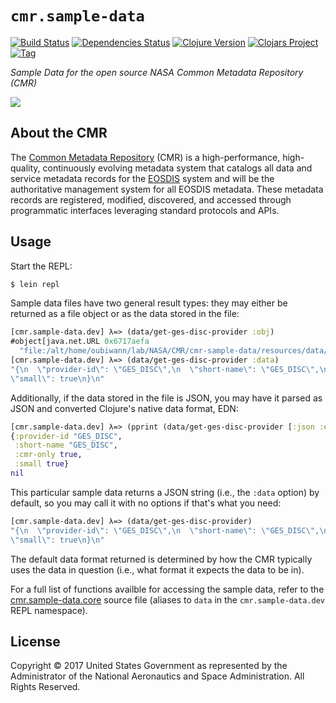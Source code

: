 # `cmr.sample-data`

[![Build Status][travis badge]][travis]
[![Dependencies Status][deps-badge]][deps]
[![Clojure Version][clojure-v]](project.clj)
[![Clojars Project][clojars-badge]][clojars]
[![Tag][tag-badge]][tag]

*Sample Data for the open source NASA Common Metadata Repository (CMR)*

[![][logo]][logo-large]


## About the CMR

The [Common Metadata Repository][cmr-project] (CMR) is a high-performance,
high-quality, continuously evolving metadata system that catalogs all data and
service metadata records for the [EOSDIS][eosdis] system and will be the
authoritative management system for all EOSDIS metadata. These metadata records
are registered, modified, discovered, and accessed through programmatic
interfaces leveraging standard protocols and APIs.


## Usage

Start the REPL:

```bash
$ lein repl
```

Sample data files have two general result types: they may either be returned
as a file object or as the data stored in the file:

```clj
[cmr.sample-data.dev] λ=> (data/get-ges-disc-provider :obj)
#object[java.net.URL 0x6717aefa
  "file:/alt/home/oubiwann/lab/NASA/CMR/cmr-sample-data/resources/data/providers/GES_DISC.json"]
[cmr.sample-data.dev] λ=> (data/get-ges-disc-provider :data)
"{\n  \"provider-id\": \"GES_DISC\",\n  \"short-name\": \"GES_DISC\",\n  \"cmr-only\": true,\n
\"small\": true\n}\n"
```

Additionally, if the data stored in the file is JSON, you may have it parsed
as JSON and converted Clojure's native data format, EDN:

```clj
[cmr.sample-data.dev] λ=> (pprint (data/get-ges-disc-provider [:json :edn]))
{:provider-id "GES_DISC",
 :short-name "GES_DISC",
 :cmr-only true,
 :small true}
nil
```

This particular sample data returns a JSON string (i.e., the `:data` option) by
default, so you may call it with no options if that's what you need:

```clj
[cmr.sample-data.dev] λ=> (data/get-ges-disc-provider)
"{\n  \"provider-id\": \"GES_DISC\",\n  \"short-name\": \"GES_DISC\",\n  \"cmr-only\": true,\n
\"small\": true\n}\n"
```

The default data format returned is determined by how the CMR typically uses
the data in question (i.e., what format it expects the data to be in).

For a full list of functions availble for accessing the sample data, refer to
the [cmr.sample-data.core](src/cmr/sample_data/core.clj) source file
(aliases to `data` in the `cmr.sample-data.dev` REPL namespace).


## License

Copyright © 2017 United States Government as represented by the Administrator of the National Aeronautics and Space Administration.
All Rights Reserved.


<!-- Named page links below: /-->

[logo]: resources/images/logo-250px.png
[logo-large]: resources/images/logo-2400px.png
[travis]: https://travis-ci.org/oubiwann/cmr-sample-data
[travis badge]: https://img.shields.io/travis/oubiwann/cmr-sample-data.svg
[deps]: http://jarkeeper.com/oubiwann/cmr-sample-data
[deps-badge]: http://jarkeeper.com/oubiwann/cmr-sample-data/status.svg
[tag-badge]: https://img.shields.io/github/tag/oubiwann/cmr-sample-data.svg
[tag]: https://github.com/oubiwann/cmr-sample-data/tags
[clojure-v]: https://img.shields.io/badge/clojure-1.8.0-blue.svg
[jdk-v]: https://img.shields.io/badge/jdk-1.7+-blue.svg
[clojars]: https://clojars.org/gov.nasa.earthdata/cmr-sample-data
[clojars-badge]: https://img.shields.io/clojars/v/gov.nasa.earthdata/cmr-sample-data.svg

[cmr-project]: https://earthdata.nasa.gov/about/science-system-description/eosdis-components/common-metadata-repository
[eosdis]: https://earthdata.nasa.gov/about
[cmr-github]: https://github.com/nasa/Common-Metadata-Repository
[clojure]: https://clojure.org/
